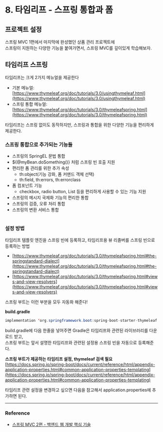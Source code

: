 # 8. 타임리프 - 스프링 통합과 폼

## 프로젝트 설정

스프링 MVC 1편에서 마지막에 완성했던 상품 관리 프로젝트에  
스프링이 지원하는 다양한 기능을 붙여가면서, 스프링 MVC를 깊이있게 학습해보자.

## 타임리프 스프링

타임리프는 크게 2가지 메뉴얼을 제공한다

- 기본 메뉴얼: [https://www.thymeleaf.org/doc/tutorials/3.0/usingthymeleaf.html](https://www.thymeleaf.org/doc/tutorials/3.0/usingthymeleaf.html)
- 스프링 통합 메뉴얼: [https://www.thymeleaf.org/doc/tutorials/3.0/thymeleafspring.html](https://www.thymeleaf.org/doc/tutorials/3.0/thymeleafspring.html)

타임리프는 스프링 없이도 동작하지만, 스프링과 통합을 위한 다양한 기능을 편리하게 제공한다.

### 스프링 통합으로 추가되는 기능들

- 스프링의 SpringEL 문법 통합
- ${@myBean.doSomething()} 처럼 스프링 빈 호출 지원
- 편리한 폼 관리를 위한 추가 속성
  - th:object(기능 강화, 폼 커맨드 객체 선택)
  - th:field, th:errors, th:errorclass
- 폼 컴포넌트 기능
  - checkbox, radio button, List 등을 편리하게 사용할 수 있는 기능 지원
- 스프링의 메시지 국제화 기능의 편리한 통합
- 스프링의 검증, 오류 처리 통합
- 스프링의 변환 서비스 통합

#

### 설정 방법

타임리프 템플릿 엔진을 스프링 빈에 등록하고, 타임리프용 뷰 리졸버를 스프링 빈으로 등록하는 방법
- [https://www.thymeleaf.org/doc/tutorials/3.0/thymeleafspring.html#the-springstandard-dialect](https://www.thymeleaf.org/doc/tutorials/3.0/thymeleafspring.html#the-springstandard-dialect)
- [https://www.thymeleaf.org/doc/tutorials/3.0/thymeleafspring.html#views-and-view-resolvers](https://www.thymeleaf.org/doc/tutorials/3.0/thymeleafspring.html#views-and-view-resolvers)

스프링 부트는 이런 부분을 모두 자동화 해준다!  
 
**build.gradle**

```java
implementation 'org.springframework.boot:spring-boot-starter-thymeleaf'
```

build.gradle에 다음 한줄을 넣어주면 Gradle은 타임리프와 관련된 라이브러리를 다운로드 받고,  
스프링 부트는 앞서 설명한 타임리프와 관련된 설정용 스프링 빈을 자동으로 등록해준다.

**스프링 부트가 제공하는 타임리프 설정, thymeleaf 검색 필요**  
[https://docs.spring.io/spring-boot/docs/current/reference/html/appendix-application-properties.html#common-application-properties-templating](https://docs.spring.io/spring-boot/docs/current/reference/html/appendix-application-properties.html#common-application-properties-templating)

타임리프 관련 설정을 변경하고 싶으면 다음을 참고해서 application.properties에 추가하면 된다.

---

### Reference
- [스프링 MVC 2편 - 백엔드 웹 개발 핵심 기술](https://www.inflearn.com/course/%EC%8A%A4%ED%94%84%EB%A7%81-mvc-2/dashboard)
